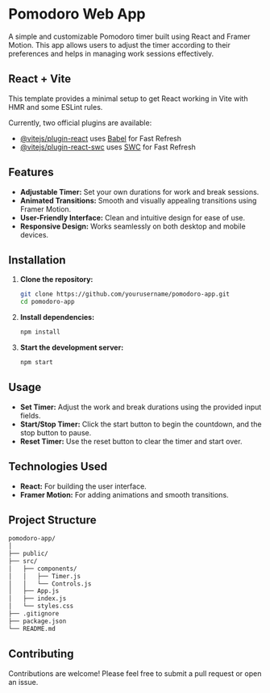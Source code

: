# Pomodoro Web App

A simple and customizable Pomodoro timer built using React and Framer Motion. This app allows users to adjust the timer according to their preferences and helps in managing work sessions effectively.

## React + Vite

This template provides a minimal setup to get React working in Vite with HMR and some ESLint rules.

Currently, two official plugins are available:

- [@vitejs/plugin-react](https://github.com/vitejs/vite-plugin-react/blob/main/packages/plugin-react/README.md) uses [Babel](https://babeljs.io/) for Fast Refresh
- [@vitejs/plugin-react-swc](https://github.com/vitejs/vite-plugin-react-swc) uses [SWC](https://swc.rs/) for Fast Refresh

## Features

- **Adjustable Timer:** Set your own durations for work and break sessions.
- **Animated Transitions:** Smooth and visually appealing transitions using Framer Motion.
- **User-Friendly Interface:** Clean and intuitive design for ease of use.
- **Responsive Design:** Works seamlessly on both desktop and mobile devices.

## Installation

1. **Clone the repository:**
   ```bash
   git clone https://github.com/yourusername/pomodoro-app.git
   cd pomodoro-app
   
2. **Install dependencies:**
   ```bash
   npm install

3. **Start the development server:**
   ```bash
   npm start

## Usage
- **Set Timer:** Adjust the work and break durations using the provided input fields.
- **Start/Stop Timer:** Click the start button to begin the countdown, and the stop button to pause.
- **Reset Timer:** Use the reset button to clear the timer and start over.

## Technologies Used
- **React:** For building the user interface.
- **Framer Motion:** For adding animations and smooth transitions.

## Project Structure
```bash
pomodoro-app/
│
├── public/
├── src/
│   ├── components/
│   │   ├── Timer.js
│   │   └── Controls.js
│   ├── App.js
│   ├── index.js
│   └── styles.css
├── .gitignore
├── package.json
└── README.md
```

## Contributing
Contributions are welcome! Please feel free to submit a pull request or open an issue.
